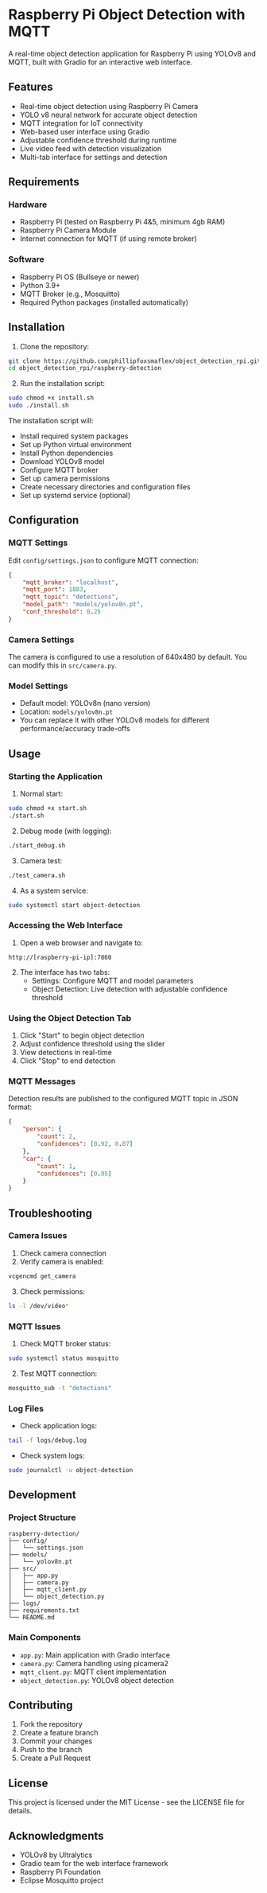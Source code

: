 # Raspberry Pi Object Detection with MQTT

A real-time object detection application for Raspberry Pi using YOLOv8 and MQTT, built with Gradio for an interactive web interface.

## Features

- Real-time object detection using Raspberry Pi Camera
- YOLO v8 neural network for accurate object detection
- MQTT integration for IoT connectivity
- Web-based user interface using Gradio
- Adjustable confidence threshold during runtime
- Live video feed with detection visualization
- Multi-tab interface for settings and detection

## Requirements

### Hardware
- Raspberry Pi (tested on Raspberry Pi 4&5, minimum 4gb RAM)
- Raspberry Pi Camera Module
- Internet connection for MQTT (if using remote broker)

### Software
- Raspberry Pi OS (Bullseye or newer)
- Python 3.9+
- MQTT Broker (e.g., Mosquitto)
- Required Python packages (installed automatically)

## Installation

1. Clone the repository:
```bash
git clone https://github.com/phillipfoxsmaflex/object_detection_rpi.git
cd object_detection_rpi/raspberry-detection
```

2. Run the installation script:
```bash
sudo chmod +x install.sh
sudo ./install.sh
```

The installation script will:
- Install required system packages
- Set up Python virtual environment
- Install Python dependencies
- Download YOLOv8 model
- Configure MQTT broker
- Set up camera permissions
- Create necessary directories and configuration files
- Set up systemd service (optional)

## Configuration

### MQTT Settings
Edit `config/settings.json` to configure MQTT connection:
```json
{
    "mqtt_broker": "localhost",
    "mqtt_port": 1883,
    "mqtt_topic": "detections",
    "model_path": "models/yolov8n.pt",
    "conf_threshold": 0.25
}
```

### Camera Settings
The camera is configured to use a resolution of 640x480 by default. You can modify this in `src/camera.py`.

### Model Settings
- Default model: YOLOv8n (nano version)
- Location: `models/yolov8n.pt`
- You can replace it with other YOLOv8 models for different performance/accuracy trade-offs

## Usage

### Starting the Application

1. Normal start:
```bash
sudo chmod +x start.sh
./start.sh
```

2. Debug mode (with logging):
```bash
./start_debug.sh
```

3. Camera test:
```bash
./test_camera.sh
```

4. As a system service:
```bash
sudo systemctl start object-detection
```

### Accessing the Web Interface

1. Open a web browser and navigate to:
```
http://[raspberry-pi-ip]:7860
```

2. The interface has two tabs:
   - Settings: Configure MQTT and model parameters
   - Object Detection: Live detection with adjustable confidence threshold

### Using the Object Detection Tab

1. Click "Start" to begin object detection
2. Adjust confidence threshold using the slider
3. View detections in real-time
4. Click "Stop" to end detection

### MQTT Messages

Detection results are published to the configured MQTT topic in JSON format:
```json
{
    "person": {
        "count": 2,
        "confidences": [0.92, 0.87]
    },
    "car": {
        "count": 1,
        "confidences": [0.95]
    }
}
```

## Troubleshooting

### Camera Issues
1. Check camera connection
2. Verify camera is enabled:
```bash
vcgencmd get_camera
```
3. Check permissions:
```bash
ls -l /dev/video*
```

### MQTT Issues
1. Check MQTT broker status:
```bash
sudo systemctl status mosquitto
```
2. Test MQTT connection:
```bash
mosquitto_sub -t "detections"
```

### Log Files
- Check application logs:
```bash
tail -f logs/debug.log
```
- Check system logs:
```bash
sudo journalctl -u object-detection
```

## Development

### Project Structure
```
raspberry-detection/
├── config/
│   └── settings.json
├── models/
│   └── yolov8n.pt
├── src/
│   ├── app.py
│   ├── camera.py
│   ├── mqtt_client.py
│   └── object_detection.py
├── logs/
├── requirements.txt
└── README.md
```

### Main Components
- `app.py`: Main application with Gradio interface
- `camera.py`: Camera handling using picamera2
- `mqtt_client.py`: MQTT client implementation
- `object_detection.py`: YOLOv8 object detection

## Contributing

1. Fork the repository
2. Create a feature branch
3. Commit your changes
4. Push to the branch
5. Create a Pull Request

## License

This project is licensed under the MIT License - see the LICENSE file for details.

## Acknowledgments

- YOLOv8 by Ultralytics
- Gradio team for the web interface framework
- Raspberry Pi Foundation
- Eclipse Mosquitto project
